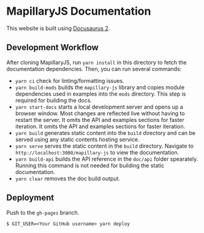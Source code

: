 # MapillaryJS Documentation

This website is built using [Docusaurus 2](https://docusaurus.io/).

## Development Workflow

After cloning MapillaryJS, run `yarn install` in this directory to fetch the documentation dependencies. Then, you can run several commands:

- `yarn ci` check for linting/formatting issues.
- `yarn build-mods` builds the `mapillary-js` library and copies module dependencies used in examples into the `mods` directory. This step is required for building the docs.
- `yarn start-docs` starts a local development server and opens up a browser window. Most changes are reflected live without having to restart the server. It omits the API and examples sections for faster iteration. It omits the API and examples sections for faster iteration.
- `yarn build` generates static content into the `build` directory and can be served using any static contents hosting service.
- `yarn serve` serves the static content in the `build` directory. Navigate to `http://localhost:3000/mapillary-js` to view the documentation.
- `yarn build-api` builds the API reference in the `doc/api` folder spearately. Running this command is not needed for building the static documentation.
- `yarn clear` removes the doc build output.

## Deployment

Push to the `gh-pages` branch.

```
$ GIT_USER=<Your GitHub username> yarn deploy
```
